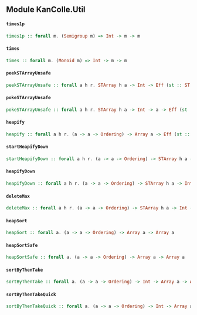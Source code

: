 ## Module KanColle.Util

#### `times1p`

``` purescript
times1p :: forall m. (Semigroup m) => Int -> m -> m
```

#### `times`

``` purescript
times :: forall m. (Monoid m) => Int -> m -> m
```

#### `peekSTArrayUnsafe`

``` purescript
peekSTArrayUnsafe :: forall a h r. STArray h a -> Int -> Eff (st :: ST h | r) a
```

#### `pokeSTArrayUnsafe`

``` purescript
pokeSTArrayUnsafe :: forall a h r. STArray h a -> Int -> a -> Eff (st :: ST h | r) Unit
```

#### `heapify`

``` purescript
heapify :: forall a h r. (a -> a -> Ordering) -> Array a -> Eff (st :: ST h | r) (STArray h a)
```

#### `startHeapifyDown`

``` purescript
startHeapifyDown :: forall a h r. (a -> a -> Ordering) -> STArray h a -> Int -> Int -> Eff (st :: ST h | r) Unit
```

#### `heapifyDown`

``` purescript
heapifyDown :: forall a h r. (a -> a -> Ordering) -> STArray h a -> Int -> Int -> a -> Eff (st :: ST h | r) Unit
```

#### `deleteMax`

``` purescript
deleteMax :: forall a h r. (a -> a -> Ordering) -> STArray h a -> Int -> Eff (st :: ST h | r) a
```

#### `heapSort`

``` purescript
heapSort :: forall a. (a -> a -> Ordering) -> Array a -> Array a
```

#### `heapSortSafe`

``` purescript
heapSortSafe :: forall a. (a -> a -> Ordering) -> Array a -> Array a
```

#### `sortByThenTake`

``` purescript
sortByThenTake :: forall a. (a -> a -> Ordering) -> Int -> Array a -> Array a
```

#### `sortByThenTakeQuick`

``` purescript
sortByThenTakeQuick :: forall a. (a -> a -> Ordering) -> Int -> Array a -> Array a
```


